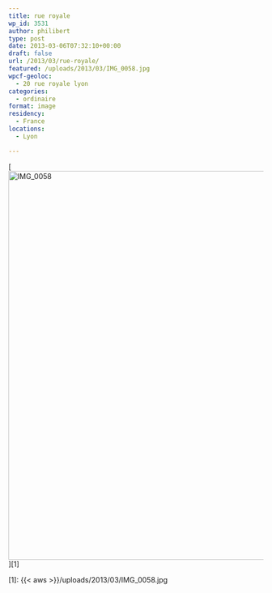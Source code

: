 ```yaml
---
title: rue royale
wp_id: 3531
author: philibert
type: post
date: 2013-03-06T07:32:10+00:00
draft: false
url: /2013/03/rue-royale/
featured: /uploads/2013/03/IMG_0058.jpg
wpcf-geoloc:
  - 20 rue royale lyon
categories:
  - ordinaire
format: image
residency:
  - France
locations:
  - Lyon

---
```

[<img src="{{< aws >}}/uploads/2013/03/IMG_0058-1024x768.jpg" alt="IMG_0058" width="1024" height="768" class="alignleft size-large wp-image-3532" srcset="{{< aws >}}/uploads/2013/03/IMG_0058-1024x768.jpg 1024w, {{< aws >}}/uploads/2013/03/IMG_0058-300x225.jpg 300w, {{< aws >}}/uploads/2013/03/IMG_0058-263x197.jpg 263w, {{< aws >}}/uploads/2013/03/IMG_0058-650x487.jpg 650w" sizes="(max-width: 1024px) 100vw, 1024px" />][1]

 [1]: {{< aws >}}/uploads/2013/03/IMG_0058.jpg